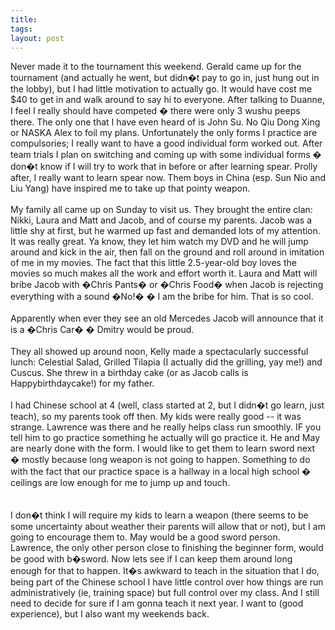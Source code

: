 ```yaml
---
title: 
tags: 
layout: post
---
```

Never made it to the tournament this weekend.  Gerald came up for the tournament (and actually he went, but didn�t pay to go in, just hung out in the lobby), but I had little motivation to actually go.  It would have cost me $40 to get in and walk around to say hi to everyone.  After talking to Duanne, I feel I really should have competed � there were only 3 wushu peeps there.  The only one that I have even heard of is John Su.  No Qiu Dong Xing or NASKA Alex to foil my plans.  Unfortunately the only forms I practice are compulsories; I really want to have a good individual form worked out.  After team trials I plan on switching and coming up with some individual forms � don�t know if I will try to work that in before or after learning spear.  Prolly after, I really want to learn spear now.  Them boys in China (esp. Sun Nio and Liu Yang) have inspired me to take up that pointy weapon.<br /><br />My family all came up on Sunday to visit us.  They brought the entire clan: Nikki, Laura and Matt and Jacob, and of course my parents.  Jacob was a little shy at first, but he warmed up fast and demanded lots of my attention.  It was really great.  Ya know, they let him watch my DVD and he will jump around and kick in the air, then fall on the ground and roll around in imitation of me in my movies.  The fact that this little 2.5-year-old boy loves the movies so much makes all the work and effort worth it.  Laura and Matt will bribe Jacob with �Chris Pants� or �Chris Food� when Jacob is rejecting everything with a sound �No!� � I am the bribe for him.  That is so cool. <br /><br />Apparently when ever they see an old Mercedes Jacob will announce that it is a �Chris Car� � Dmitry would be proud. <br /><br />They all showed up around noon, Kelly made a spectacularly successful lunch: Celestial Salad, Grilled Tilapia (I actually did the grilling, yay me!) and Cuscus.  She threw in a birthday cake (or as Jacob calls is Happybirthdaycake!) for my father.<br /><br />I had Chinese school at 4 (well, class started at 2, but I didn�t go learn, just teach), so my parents took off then.  My kids were really good -- it was strange.  Lawrence was there and he really helps class run smoothly.  IF you tell him to go practice something he actually will go practice it.  He and May are nearly done with the form. I would like to get them to learn sword next � mostly because long weapon is not going to happen.  Something to do with the fact that our practice space is a hallway in a local high school � ceilings are low enough for me to jump up and touch.  <br /><br />I don�t think I will require my kids to learn a weapon (there seems to be some uncertainty about weather their parents will allow that or not), but I am going to encourage them to.  May would be a good sword person.  Lawrence, the only other person close to finishing the beginner form, would be good with b�sword.   Now lets see if I can keep them around long enough for that to happen.  It�s awkward to teach in the situation that I do, being part of the Chinese school I have little control over how things are run administratively (ie, training space) but full control over my class.  And I still need to decide for sure if I am gonna teach it next year.  I want to (good experience), but I also want my weekends back. 
